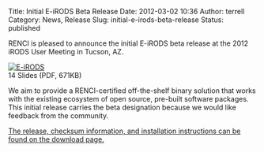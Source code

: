Title: Initial E-iRODS Beta Release
Date: 2012-03-02 10:36
Author: terrell
Category: News, Release
Slug: initial-e-irods-beta-release
Status: published

RENCI is pleased to announce the initial E-iRODS beta release at the
2012 iRODS User Meeting in Tucson, AZ.

[![E-iRODS](http://e-irods.com/dev/wp-content/uploads/2012/03/eirods-slides-front-300x224.png "14 Slides (PDF, 671KB)")](http://irods.org/wp-content/uploads/2012/03/renci-e-irods.pdf)  
14 Slides (PDF, 671KB)

We aim to provide a RENCI-certified off-the-shelf binary solution that
works with the existing ecosystem of open source, pre-built software
packages. This initial release carries the beta designation because we
would like feedback from the community.

[The release, checksum information, and installation instructions can be
found on the download page.](http://e-irods.com/download)
